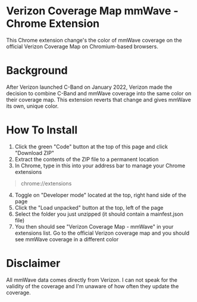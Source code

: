 # Verizon Coverage Map mmWave - Chrome Extension
This Chrome extension change's the color of mmWave coverage on the official Verizon Coverage Map on Chromium-based browsers.

# Background
After Verizon launched C-Band on January 2022, Verizon made the decision to combine C-Band and mmWave coverage into the same color on their coverage map. This extension reverts that change and gives mmWave its own, unique color.

# How To Install
1. Click the green "Code" button at the top of this page and click "Download ZIP"
2. Extract the contents of the ZIP file to a permanent location
3. In Chrome, type in this into your address bar to manage your Chrome extensions
> chrome://extensions
4. Toggle on "Developer mode" located at the top, right hand side of the page
5. Click the "Load unpacked" button at the top, left of the page
6. Select the folder you just unzipped (it should contain a mainfest.json file)
7. You then should see "Verizon Coverage Map - mmWave" in your extensions list. Go to the official Verizon coverage map and you should see mmWave coverage in a different color

# Disclaimer
All mmWave data comes directly from Verizon. I can not speak for the validity of the coverage and I'm unaware of how often they update the coverage.
